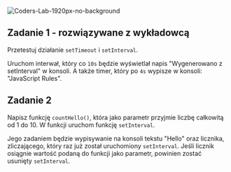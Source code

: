 ![Coders-Lab-1920px-no-background](https://user-images.githubusercontent.com/30623667/104709394-2cabee80-571f-11eb-9518-ea6a794e558e.png)


## Zadanie 1 - rozwiązywane z wykładowcą

Przetestuj działanie `setTimeout` i `setInterval`. 

Uruchom interwał, który co `10s` będzie wyświetlał napis "Wygenerowano z setInterval" w konsoli. A także timer, który po `4s` wypisze w konsoli: "JavaScript Rules".



## Zadanie 2

Napisz funkcję `countHello()`, która jako parametr przyjmie liczbę całkowitą od 1 do 10.
W funkcji uruchom funkcję `setInterval`. 

Jego zadaniem będzie wypisywanie na konsoli tekstu "Hello" oraz licznika, zliczającego, który
raz już został uruchomiony `setInterval`.
Jeśli licznik osiągnie wartość podaną do funkcji jako parametr,
powinien zostać usunięty `setInterval`.

